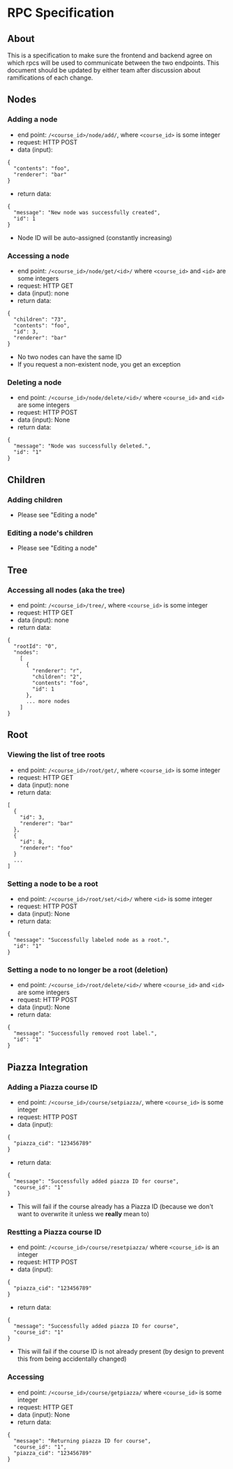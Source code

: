 RPC Specification
=================

About
-----

This is a specification to make sure the frontend and backend agree on which
rpcs will be used to communicate between the two endpoints. This document should
be updated by either team after discussion about ramifications of each change.

Nodes
-----

### Adding a node

 - end point: `/<course_id>/node/add/`, where `<course_id>` is some integer
 - request: HTTP POST
 - data (input):
```
{
  "contents": "foo",
  "renderer": "bar"
}
```
 - return data:
```
{
  "message": "New node was successfully created",
  "id": 1
}
```
 - Node ID will be auto-assigned (constantly increasing)

### Accessing a node

 - end point: `/<course_id>/node/get/<id>/` where `<course_id>` and `<id>` are
   some integers
 - request: HTTP GET
 - data (input): none
 - return data:
```
{
  "children": "73",
  "contents": "foo",
  "id": 3,
  "renderer": "bar"
}
```
 - No two nodes can have the same ID
 - If you request a non-existent node, you get an exception

### Deleting a node

 - end point: `/<course_id>/node/delete/<id>/` where `<course_id>` and `<id>`
   are some integers
 - request: HTTP POST
 - data (input): None
 - return data:
```
{
  "message": "Node was successfully deleted.",
  "id": "1"
}
```

Children
--------

### Adding children

 - Please see "Editing a node"

### Editing a node's children

 - Please see "Editing a node"

Tree
----

### Accessing all nodes (aka the tree)

 - end point: `/<course_id>/tree/`, where `<course_id>` is some integer
 - request: HTTP GET
 - data (input): none
 - return data:
```
{
  "rootId": "0",
  "nodes":
    [
      {
        "renderer": "r",
        "children": "2",
        "contents": "foo",
        "id": 1
      },
      ... more nodes
    ]
}
```

Root
----

### Viewing the list of tree roots

 - end point: `/<course_id>/root/get/`, where `<course_id>` is some integer
 - request: HTTP GET
 - data (input): none
 - return data:
```
[
  {
    "id": 3,
    "renderer": "bar"
  },
  {
    "id": 8,
    "renderer": "foo"
  }
  ...
]
```

### Setting a node to be a root

 - end point: `/<course_id>/root/set/<id>/` where `<id>` is some integer
 - request: HTTP POST
 - data (input): None
 - return data:
```
{
  "message": "Successfully labeled node as a root.",
  "id": "1"
}
```

### Setting a node to no longer be a root (deletion)

 - end point: `/<course_id>/root/delete/<id>/` where `<course_id>` and `<id>`
   are some integers
 - request: HTTP POST
 - data (input): None
 - return data:
```
{
  "message": "Successfully removed root label.",
  "id": "1"
}
```

Piazza Integration
------------------

### Adding a Piazza course ID

 - end point: `/<course_id>/course/setpiazza/`, where `<course_id>` is some integer
 - request: HTTP POST
 - data (input):
```
{
  "piazza_cid": "123456789"
}
```
 - return data:
```
{
  "message": "Successfully added piazza ID for course",
  "course_id": "1"
}
```
 - This will fail if the course already has a Piazza ID (because we don't want
   to overwrite it unless we **really** mean to)

### Restting a Piazza course ID

 - end point: `/<course_id>/course/resetpiazza/` where `<course_id>` is an integer
 - request: HTTP POST
 - data (input):
```
{
  "piazza_cid": "123456789"
}
```
 - return data:
```
{
  "message": "Successfully added piazza ID for course",
  "course_id": "1"
}
```
 - This will fail if the course ID is not already present (by design to prevent
   this from being accidentally changed)

### Accessing

 - end point: `/<course_id>/course/getpiazza/` where `<course_id>` is some integer
 - request: HTTP GET
 - data (input): None
 - return data:
```
{
  "message": "Returning piazza ID for course",
  "course_id": "1",
  "piazza_cid": "123456789"
}
```
